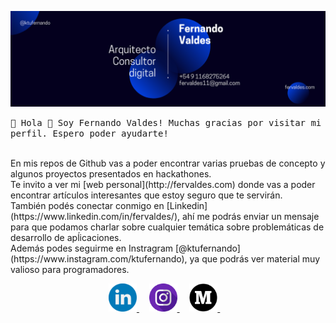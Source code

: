 <!--
**ktufernando/ktufernando** is a ✨ _special_ ✨ repository because its `README.md` (this file) appears on your GitHub profile.

Here are some ideas to get you started:

- 🔭 I’m currently working on ...
- 🌱 I’m currently learning ...
- 👯 I’m looking to collaborate on ...
- 🤔 I’m looking for help with ...
- 💬 Ask me about ...
- 📫 How to reach me: ...
- 😄 Pronouns: ...
- ⚡ Fun fact: ...
-->

![Banner gif](https://github.com/ktufernando/ktufernando/blob/master/img/banner.png)

<p>
  <samp>
    👋 Hola 👋 Soy Fernando Valdes! 
    Muchas gracias por visitar mi perfil.
    Espero poder ayudarte!
  </samp>
</p>
<p>
<br>
    En mis repos de Github vas a poder encontrar varias pruebas de concepto y algunos proyectos presentados en hackathones.
    <br>
    Te invito a ver mi [web personal](http://fervaldes.com) donde vas a poder encontrar artículos interesantes que estoy seguro que te servirán.
    <br>
    También podés conectar conmigo en [Linkedin](https://www.linkedin.com/in/fervaldes/), ahí me podrás enviar un mensaje para que podamos charlar sobre cualquier temática sobre problemáticas de desarrollo de apĺicaciones.
    <br>
    Además podes seguirme en Instragram [@ktufernando](https://www.instagram.com/ktufernando), ya que podrás ver material muy valioso para programadores.
</p>

<p align="center">
  <a href="https://www.linkedin.com/in/fervaldes/">
    <img src="https://github.com/ktufernando/ktufernando/blob/master/img/social/linkedin.svg" width="45px" alt="LinkedIn">
  </a> &nbsp; &nbsp;
  <a href="https://www.instagram.com/ktufernando/">
    <img src="https://github.com/ktufernando/ktufernando/blob/master/img/social/instagram.svg" width="45px" alt="Instagram">
  </a> &nbsp; &nbsp;
  <a href="https://medium.com/@ktufernando/">
    <img src="https://github.com/ktufernando/ktufernando/blob/master/img/social/medium.svg" width="45px" alt="Facebook">
  </a> &nbsp; &nbsp;
</p>
